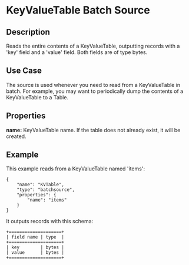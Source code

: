 # KeyValueTable Batch Source


Description
-----------
Reads the entire contents of a KeyValueTable, outputting records with a 'key' field and a
'value' field. Both fields are of type bytes.


Use Case
--------
The source is used whenever you need to read from a KeyValueTable in batch. For example,
you may want to periodically dump the contents of a KeyValueTable to a Table.


Properties
----------
**name:** KeyValueTable name. If the table does not already exist, it will be created.


Example
-------
This example reads from a KeyValueTable named 'items':

    {
        "name": "KVTable",
        "type": "batchsource",
        "properties": {
            "name": "items"
        }
    }

It outputs records with this schema:

    +====================+
    | field name | type  |
    +====================+
    | key        | bytes |
    | value      | bytes |
    +====================+

